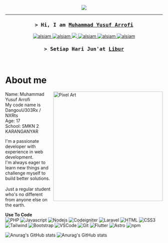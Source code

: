 <p align="center">
  <img src="https://s12.gifyu.com/images/SZa9p.png">
  </img>
</p>
<hr>

<!-- Intro  -->
<h3 align="center">
    <samp>&gt; Hi, I am
        <b><a target="_blank" href="#">Muhammad Yusuf Arrofi</a></b>
    </samp>
</h3>

<p align="center">
    <a href="https://blog.ayohosting.repl.co/" target="blank">
        <img src="https://img.shields.io/badge/Website-DC143C?style=for-the-badge&logo=medium&logoColor=white" alt="alsiam" />
    </a>
    <a href="https://linkedin.com/in/al-siam](https://www.linkedin.com/in/muhammad-yusuf-arrofi-a26140299/)" target="_blank">
        <img src="https://img.shields.io/badge/LinkedIn-0077B5?style=for-the-badge&logo=linkedin&logoColor=white" alt="alsiam"/>
    </a>
    <a href="https://twitter.com/MYArrofi" target="_blank">
        <img src="https://img.shields.io/badge/X-000000?style=for-the-badge&logo=x&logoColor=white"/>
    </a>
    <a href="https://www.instagram.com/my_arrofi/" target="_blank">
        <img src="https://img.shields.io/badge/Instagram-fe4164?style=for-the-badge&logo=instagram&logoColor=white" alt="alsiam" />
    </a>
        <a href="https://open.spotify.com/user/316j463posxxpcx5sfcacxrfz7em" target="_blank">
        <img src="https://img.shields.io/badge/Spotify-1ED760?&style=for-the-badge&logo=spotify&logoColor=white" alt="alsiam" />
    </a>
    <a href="https://github.com/NXRts" target="_blank">
        <img src="https://img.shields.io/badge/GitHub-100000?style=for-the-badge&logo=github&logoColor=white" alt="alsiam" />
    </a>
</p>

<h3 align="center">
    <samp>&gt; Setiap Hari Jun'at
        <b><a target="_blank" href="#">Libur</a></b>
    </samp>
</h3>

<br />

<!-- About Section -->
 # About me
 
<p>
<img align="right" width="350" src="https://s5.gifyu.com/images/Si9GH.png" alt="Pixel Art" />
  
Name: Muhammad Yusuf Arrofi<br/>
My code name is DangouU303Rx / NXRts<br/>
Age: 17<br/>
School: SMKN 2 KARANGANYAR<br/>

I'm a passionate developer with experience in web development.<br/>
I'm always eager to learn new things and challenge myself to build better solutions.<br/><br/>
Just a regular student who's no different from anyone else on the earth.<br/>

</p>

<b>Use To Code</b>
<br/>
![PHP](https://img.shields.io/badge/PHP-777BB4?style=for-the-badge&logo=php&logoColor=white)
![Javascript](https://img.shields.io/badge/Javascript-F0DB4F?style=for-the-badge&labelColor=black&logo=javascript&logoColor=F0DB4F)
![Nodejs](https://img.shields.io/badge/Nodejs-3C873A?style=for-the-badge&labelColor=black&logo=node.js&logoColor=3C873A)
![Codeigniter](https://img.shields.io/badge/Codeigniter-EF4223?style=for-the-badge&logo=codeigniter&logoColor=white)
![Laravel](https://img.shields.io/badge/Laravel-FF2D20?style=for-the-badge&logo=laravel&logoColor=white)
![HTML](https://img.shields.io/badge/HTML5-E34F26?style=for-the-badge&logo=html5&logoColor=white)
![CSS3](https://img.shields.io/badge/CSS3-1572B6?style=for-the-badge&logo=css3&logoColor=white)
![Tailwind](https://img.shields.io/badge/Tailwind_CSS-092749?style=for-the-badge&logo=tailwindcss&logoColor=06B6D4&labelColor=000000)
![Bootstrap](https://img.shields.io/badge/Bootstrap-563D7C?style=for-the-badge&logo=bootstrap&logoColor=white)
![VSCode](https://img.shields.io/badge/Visual_Studio-0078d7?style=for-the-badge&logo=visual%20studio&logoColor=white)
![Git](https://img.shields.io/badge/Git-F05032?style=for-the-badge&logo=git&logoColor=white)
![Flutter](https://img.shields.io/badge/Flutter-02569B?style=for-the-badge&logo=flutter&logoColor=white)
![Astro](https://img.shields.io/badge/Astro-0C1222?style=for-the-badge&logo=astro&logoColor=FDFDFE)
![npm](https://img.shields.io/badge/npm-CB3837?style=for-the-badge&logo=npm&logoColor=white)

![Anurag's GitHub stats](https://github-readme-stats.vercel.app/api?username=NXRts&show_icons=true&theme=dracula)
![Anurag's GitHub stats](https://github-readme-stats.vercel.app/api?username=NXRts&show_icons=true&hide=contribs,prs&cache_seconds=86400&theme=dark)

